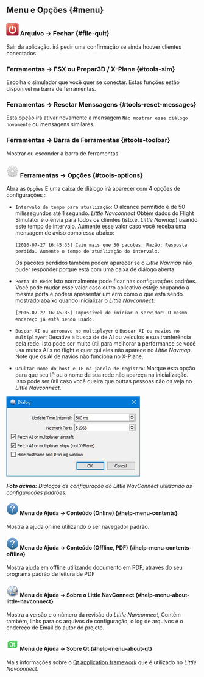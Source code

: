 ## Menu e Opções {#menu}

### ![Quit](../images/icons/application-exit.png "Quit") Arquivo -&gt; Fechar {#file-quit}

Sair da aplicação. irá pedir uma confirmação se ainda houver clientes conectados.

### Ferramentas -&gt; FSX ou Prepar3D / X-Plane {#tools-sim}

Escolha  o simulador que você quer se conectar. Estas funções estão disponível na barra de ferramentas.

### Ferramentas -&gt; Resetar Menssagens {#tools-reset-messages}

Esta opção irá ativar novamente a mensagem `Não mostrar esse diálogo novamente` ou mensagens similares.

### Ferramentas -&gt; Barra de Ferramentas {#tools-toolbar}

Mostrar ou esconder a barra de ferramentas.

### ![Quit](../images/icons/settings.png "Quit") Ferramentas -&gt; Opções {#tools-options}

Abra as `Opções` E uma caixa de diálogo irá aparecer com 4 opções de configurações :

* `Intervalo de tempo para atualização`: O alcance permitido é de 50 milissegundos até 1 segundo. _Little Navconnect_ Obtém dados do Flight Simulator e o envia para todos os clientes  \(isto.é. _Little Navmap_\) usando este tempo de intervalo. Aumente esse valor caso você receba uma mensagem de aviso como essa abaixo:

  `[2016-07-27 16:45:35] Caiu mais que 50 pacotes. Razão: Resposta perdida. Aumente o tempo de atualização do intervalo.`

  Os pacotes perdidos também podem aparecer se o _Little Navmap_ não puder responder porque está com uma caixa de diálogo aberta.

* `Porta da Rede`: Isto normalmente pode ficar nas configurações padrôes. Você pode mudar esse valor caso outro aplicativo esteje ocupando a mesma porta e poderá apresentar um erro como o que está sendo mostrado abaixo quando inicializar o _Little Navconnect_:

  `[2016-07-27 16:45:35] Impossível de iniciar o servidor: O mesmo endereço já está sendo usado.`

* `Buscar AI ou aeronave no multiplayer` e `Buscar AI ou navios no multiplayer`: Desative a busca de de AI ou veículos e sua tranferência pela rede. Isto pode ser muito útil para melhorar a performance se você usa mutos AI's no flight e quer qui eles não aparece no _Little Navmap_. Note que os AI de navios não funciona no X-Plane.

* `Ocultar nome do host e IP na janela de registro`: Marque esta opção para que seu IP ou o nome da sua rede não apareça na inicialização. Isso pode ser útil caso você queira que outras pessoas não os veja no _Little Navconnect_.

![Little Navconnect Options Dialog](../images/options.jpg "Little Navconnect Options Dialog")

_**Foto acima:** Diálogos de configuração do Little NavConnect utilizando as configurações padrões._

#### ![Help](../images/icons/help.png "Help") Menu de Ajuda -&gt; Conteúdo \(Online\) {#help-menu-contents}

Mostra a ajuda online utilizando o ser navegador padrão.

#### ![Help](../images/icons/help.png "Help") Menu de Ajuda -&gt; Conteúdo \(Offline, PDF\) {#help-menu-contents-offline}

Mostra ajuda em offline utilizando documento em PDF, através do seu programa padrão de leitura de PDF

#### ![About](../images/icons/navconnect.png "About") Menu de Ajuda -&gt; Sobre o Little NavConnect {#help-menu-about-little-navconnect}

Mostra a versão e o número da revisão do _Little Navconnect_, Contém também, links para os arquivos de configuração, o log de arquivos e o endereço de Email do autor do projeto.

#### ![About Qt](../images/icons/qticon.png "About Qt") Menu de Ajuda -&gt; Sobre Qt {#help-menu-about-qt}

Mais informações sobre o [Qt application framework](https://www.qt.io) que é utilizado no _Little Navconnect_.

